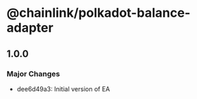 # @chainlink/polkadot-balance-adapter

## 1.0.0

### Major Changes

- dee6d49a3: Initial version of EA
